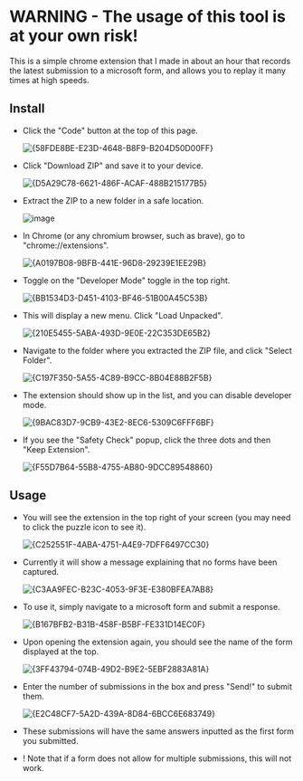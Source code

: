 # WARNING - The usage of this tool is at your own risk!

This is a simple chrome extension that I made in about an hour that records the latest submission to a microsoft form, and allows you to replay it many times at high speeds.

## Install
- Click the "Code" button at the top of this page.

  ![{58FDE8BE-E23D-4648-B8F9-B204D50D00FF}](https://github.com/user-attachments/assets/da646891-f516-4acd-aba1-0a3627de041e)

- Click "Download ZIP" and save it to your device.

  ![{D5A29C78-6621-486F-ACAF-488B215177B5}](https://github.com/user-attachments/assets/8176a766-58df-42fa-84d5-e71ac0109f67)

- Extract the ZIP to a new folder in a safe location.

  ![image](https://github.com/user-attachments/assets/4a864191-8f29-4f4e-82aa-a2b0aa326249)

- In Chrome (or any chromium browser, such as brave), go to "chrome://extensions".

  ![{A0197B08-9BFB-441E-96D8-29239E1EE29B}](https://github.com/user-attachments/assets/95f93b11-e9bf-4539-afeb-fa81f085d688)

- Toggle on the "Developer Mode" toggle in the top right.

  ![{BB1534D3-D451-4103-BF46-51B00A45C53B}](https://github.com/user-attachments/assets/18fbc13a-4add-4621-a067-98ec42c4ace4)

- This will display a new menu. Click "Load Unpacked".

  ![{210E5455-5ABA-493D-9E0E-22C353DE65B2}](https://github.com/user-attachments/assets/f11abf87-1b06-47c0-84aa-bf49b041cb2d)

- Navigate to the folder where you extracted the ZIP file, and click "Select Folder".

  ![{C197F350-5A55-4C89-B9CC-8B04E88B2F5B}](https://github.com/user-attachments/assets/749cd0e2-4eff-434d-a53d-790320a47f29)

- The extension should show up in the list, and you can disable developer mode.

  ![{9BAC83D7-9CB9-43E2-8EC6-5309C6FFF6BF}](https://github.com/user-attachments/assets/d0701166-8e65-465a-af92-723604e70591)

- If you see the "Safety Check" popup, click the three dots and then "Keep Extension".

  ![{F55D7B64-55B8-4755-AB80-9DCC89548860}](https://github.com/user-attachments/assets/d717effa-9857-47e9-8e04-baa5347d9e66)

## Usage
- You will see the extension in the top right of your screen (you may need to click the puzzle icon to see it).

  ![{C252551F-4ABA-4751-A4E9-7DFF6497CC30}](https://github.com/user-attachments/assets/62553ee4-0204-4fd1-b8f1-067cd8f7daa6)

- Currently it will show a message explaining that no forms have been captured.

  ![{C3AA9FEC-B23C-4053-9F3E-E380BFEA7AB8}](https://github.com/user-attachments/assets/5db06705-71d4-4381-9f31-720e05f4f1e9)

- To use it, simply navigate to a microsoft form and submit a response.

  ![{B167BFB2-B31B-458F-B5BF-FE331D14EC0F}](https://github.com/user-attachments/assets/bb6120ec-257f-4571-ae5a-01c09353527f)

- Upon opening the extension again, you should see the name of the form displayed at the top.

  ![{3FF43794-074B-49D2-B9E2-5EBF2883A81A}](https://github.com/user-attachments/assets/90daaae4-d14d-4c74-907f-3655c676ce6d)

- Enter the number of submissions in the box and press "Send!" to submit them.

  ![{E2C48CF7-5A2D-439A-8D84-6BCC6E683749}](https://github.com/user-attachments/assets/15a70eb1-ad04-4a7f-aea6-585d4f397bba)

- These submissions will have the same answers inputted as the first form you submitted.
- ! Note that if a form does not allow for multiple submissions, this will not work.
